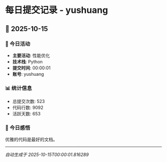 # 每日提交记录 - yushuang

## 📅 2025-10-15

### 🎯 今日活动
- **主要活动**: 性能优化
- **技术栈**: Python
- **提交时间**: 00:00:01
- **账号**: yushuang

### 📊 统计信息
- 总提交次数: 523
- 代码行数: 9092
- 活跃天数: 653

### 💭 今日感悟
优雅的代码是最好的文档。

---
*自动生成于 2025-10-15T00:00:01.816289*
